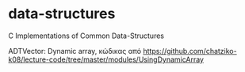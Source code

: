 # data-structures
C Implementations of Common Data-Structures


ADTVector: Dynamic array, κώδικας από  https://github.com/chatziko-k08/lecture-code/tree/master/modules/UsingDynamicArray

